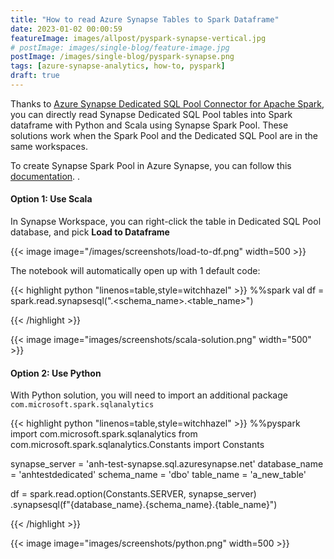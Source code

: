 ```yaml
---
title: "How to read Azure Synapse Tables to Spark Dataframe"
date: 2023-01-02 00:00:59
featureImage: images/allpost/pyspark-synapse-vertical.jpg
# postImage: images/single-blog/feature-image.jpg
postImage: /images/single-blog/pyspark-synapse.png
tags: [azure-synapse-analytics, how-to, pyspark]
draft: true
---
```


Thanks to [Azure Synapse Dedicated SQL Pool Connector for Apache Spark](https://learn.microsoft.com/en-us/azure/synapse-analytics/spark/synapse-spark-sql-pool-import-export?tabs=scala%2Cscala1%2Cscala2%2Cscala3%2Cscala4%2Cscala5), you can directly read Synapse Dedicated SQL Pool tables into Spark dataframe with Python and Scala using Synapse Spark Pool.  These solutions work when the Spark Pool and the Dedicated SQL Pool are in the same workspaces. 

To create Synapse Spark Pool in Azure Synapse, you can follow this [documentation](https://learn.microsoft.com/en-us/azure/synapse-analytics/quickstart-create-apache-spark-pool-studio). .

#### Option 1: Use Scala

In Synapse Workspace, you can right-click the table in Dedicated SQL Pool database, and pick **Load to Dataframe** 

{{< image image="/images/screenshots/load-to-df.png" width=500 >}}

The notebook will automatically open up with 1 default code:

{{< highlight python "linenos=table,style=witchhazel" >}}
%%spark
val df = spark.read.synapsesql("<sql-pool-database>.<schema_name>.<table_name>")

{{< /highlight >}}


{{< image image="images/screenshots/scala-solution.png"  width="500" >}}

#### Option 2: Use Python

With Python solution, you will need to import an additional package `com.microsoft.spark.sqlanalytics`

{{< highlight python "linenos=table,style=witchhazel" >}}
%%pyspark
import com.microsoft.spark.sqlanalytics
from com.microsoft.spark.sqlanalytics.Constants import Constants

synapse_server = 'anh-test-synapse.sql.azuresynapse.net'
database_name = 'anhtestdedicated'
schema_name = 'dbo'
table_name = 'a_new_table'

df = spark.read.option(Constants.SERVER, synapse_server) \
    .synapsesql(f"{database_name}.{schema_name}.{table_name}")

{{< /highlight >}}

{{< image image="images/screenshots/python.png" width=500 >}}


